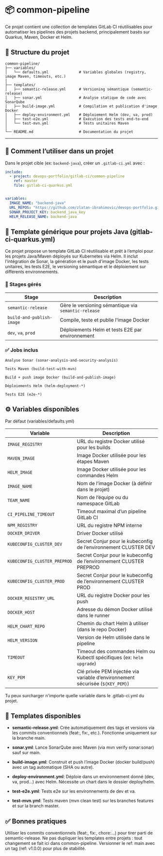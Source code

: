 # 📦 common-pipeline

Ce projet contient une collection de templates GitLab CI réutilisables pour automatiser les pipelines des projets backend, 
principalement basés sur Quarkus, Maven, Docker et Helm.

## 📁 Structure du projet

```text
common-pipeline/
├── variables/
│   └── defaults.yml              # Variables globales (registry, image Maven, timeouts, etc.)
│
├── templates/
│   ├── semantic-release.yml      # Versioning sémantique (semantic-release)
│   ├── sonar.yml                 # Analyse statique de code avec SonarQube
│   ├── build-image.yml           # Compilation et publication d'image Docker
│   ├── deploy-environment.yml    # Déploiement Helm (dev, va, prod)
│   ├── test-e2e.yml              # Exécution des tests end-to-end
│   └── test-mvn.yml              # Tests unitaires Maven
│
└── README.md                     # Documentation du projet
```


---

## 🚀 Comment l’utiliser dans un projet

Dans le projet cible (ex: `backend-java`), créer un `.gitlab-ci.yml` avec :

```yaml
include:
  - project: devops-portfolio/gitlab-ci/common-pipeline
    ref: master
    file: gitlab-ci-quarkus.yml


variables:
  IMAGE_NAME: "backend-java"
  URL_REPOS: "https://github.com/zlatan-ibrahimovic/devops-portfolio.git"
  SONAR_PROJECT_KEY: backend_java_key
  HELM_RELEASE_NAME: backend-java

```

## 🚀 Template générique pour projets Java (gitlab-ci-quarkus.yml)

Ce projet propose un template GitLab CI réutilisable et prêt à l’emploi pour les projets Java/Maven déployés sur
Kubernetes via Helm. Il inclut l'intégration de Sonar, la génération et le push d'image Docker, les tests unitaires,
les tests E2E, le versioning sémantique et le déploiement sur différents environnements.

### 🧱 Stages gérés

| Stage                     | Description                                          |
| ------------------------- | ---------------------------------------------------- |
| `semantic-release`        | Gère le versioning sémantique via `semantic-release` |
| `build-and-publish-image` | Compile, teste et publie l'image Docker              |
| `dev`, `va`, `prod`       | Déploiements Helm et tests E2E par environnement     |


### ✅ Jobs inclus

    Analyse Sonar (sonar-analysis-and-security-analysis)

    Tests Maven (build-test-with-mvn)

    Build + push image Docker (build-and-publish-image)

    Déploiements Helm (helm-deployment-*)

    Tests E2E (e2e-*)

## ⚙️ Variables disponibles
Par défaut (variables/defaults.yml)

| Variable                    | Description                                                                   |
|-----------------------------|-------------------------------------------------------------------------------|
| `IMAGE_REGISTRY`            | URL du registre Docker utilisé pour les builds                                |
| `MAVEN_IMAGE`               | Image Docker utilisée pour les étapes Maven                                   |
| `HELM_IMAGE`                | Image Docker utilisée pour les commandes Helm                                 |
| `IMAGE_NAME`                | Nom de l’image Docker (à définir dans le projet)                              |
| `TEAM_NAME`                 | Nom de l’équipe ou du namespace GitLab                                        |
| `CI_PIPELINE_TIMEOUT`       | Timeout maximal d’un pipeline GitLab CI                                       |
| `NPM_REGISTRY`              | URL du registre NPM interne                                                   |
| `DOCKER_DRIVER`             | Driver Docker utilisé                                                         |
| `KUBECONFIG_CLUSTER_DEV`         | Secret Conjur pour le kubeconfig de l’environnement CLUSTER DEV                    |
| `KUBECONFIG_CLUSTER_PREPROD`     | Secret Conjur pour le kubeconfig de l’environnement CLUSTER PREPROD                |
| `KUBECONFIG_CLUSTER_PROD`        | Secret Conjur pour le kubeconfig de l’environnement CLUSTER PROD                   |
| `DOCKER_REGISTRY_URL`       | URL du registre Docker pour les push                                          |
| `DOCKER_HOST`               | Adresse du démon Docker utilisé dans le runner                                |
| `HELM_CHART_REPO`           | Chemin du chart Helm à utiliser (dans le repo Docker)                         |
| `HELM_VERSION`              | Version de Helm utilisée dans le pipeline                                     |
| `TIMEOUT`                   | Timeout des commandes Helm ou Kubectl spécifiques (ex: `helm upgrade`)        |
| `KEY_PEM`                   | Clé privée PEM injectée via variable d’environnement sécurisée (`${KEY_PEM}`) |


Tu peux surcharger n'importe quelle variable dans le .gitlab-ci.yml du projet.


## 🧩 Templates disponibles
- **semantic-release.yml**:
    Crée automatiquement des tags et versions via les commits conventionnels (feat:, fix:, etc.).
    Fonctionne uniquement sur la branche main.

- **sonar.yml**:
    Lance SonarQube avec Maven (via mvn verify sonar:sonar) sauf sur main.

- **build-image.yml**:
    Construit et push l’image Docker (docker build/push) avec un tag automatique (SHA ou autre).

- **deploy-environment.yml**:
    Déploie dans un environnement donné (dev, va, prod...) avec Helm.
    Nécessite un chart dans le dossier deploy/helm.

- **test-e2e.yml**:
    Tests e2e sur les environnements de dev et va.

- **test-mvn.yml**:
    Tests maven (mvn clean test) sur les branches features et sur la branch master.


## ✅ Bonnes pratiques
Utiliser les commits conventionnels (feat:, fix:, chore:…) pour tirer parti de semantic-release.
  Ne pas dupliquer les templates entre projets : tout changement se fait ici dans common-pipeline.
  Versionner le ref: main avec un tag (ref: v1.0.0) pour plus de stabilité.